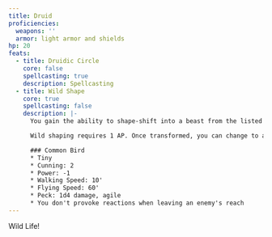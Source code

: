 ```yaml
---
title: Druid
proficiencies:
  weapons: ''
  armor: light armor and shields
hp: 20
feats:
  - title: Druidic Circle
    core: false
    spellcasting: true
    description: Spellcasting
  - title: Wild Shape
    core: true
    spellcasting: false
    description: |-
      You gain the ability to shape-shift into a beast from the listed options below. When you do so, all of your equipment merges into your body and you take on the statistics and traits of the beast you transform into, replacing yours,  while retaining your +FOCUS and +LUCK scores, your HP, and your fatigue and exhaustion. While transformed, you cannot speak unless someone is able to talk with animals and speaks to you, you cannot cast spells, and you're viewed as the animal you're transformed into by others. Any statuses or conditions you have when you transform are carried over, and any techniques you know that can be used with unarmed attacks can be used in your wild shape form, provided your wild shape has an anatomy that would allow it.

      Wild shaping requires 1 AP. Once transformed, you can change to any other beast forms you're able to shape into—doing so requires 1 AP per transformation, but does not require a use of your wild shape. When you initially transform, you gain a number of temporary hit points equal to 5 times your proficiency bonus. You can transform a number of times equal to your proficiency bonus, regaining 1 expended use on a short rest, and all expended uses as part of your daily preparations. You remain in your wild shape form until you dismiss it for 1 AP, are rendered unconscious, or you die.

      ### Common Bird
      * Tiny
      * Cunning: 2
      * Power: -1
      * Walking Speed: 10'
      * Flying Speed: 60'
      * Peck: 1d4 damage, agile
      * You don't provoke reactions when leaving an enemy's reach
---
```


Wild Life!
